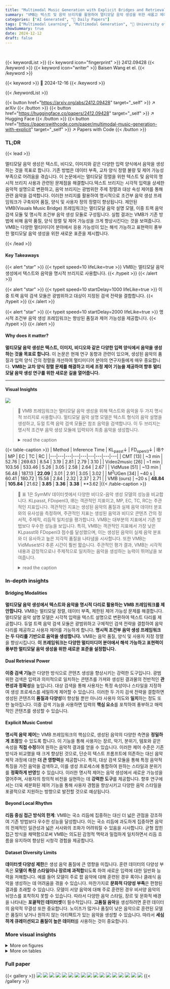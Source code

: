 ```yaml
---
title: "Multimodal Music Generation with Explicit Bridges and Retrieval Augmentation"
summary: "VMB는 텍스트 및 음악 브리지를 활용하여 멀티모달 음악 생성을 위한 새롭고 제어 가능한 프레임워크를 제시합니다."
categories: ["AI Generated", "🤗 Daily Papers"]
tags: ["Multimodal Learning", "Multimodal Generation", "🏢 University of Edinburgh",]
showSummary: true
date: 2024-12-12
draft: false
---
```


<br>

{{< keywordList >}}
{{< keyword icon="fingerprint" >}} 2412.09428 {{< /keyword >}}
{{< keyword icon="writer" >}} Baisen Wang et el. {{< /keyword >}}
 
{{< keyword >}} 🤗 2024-12-16 {{< /keyword >}}
 
{{< /keywordList >}}

{{< button href="https://arxiv.org/abs/2412.09428" target="_self" >}}
↗ arXiv
{{< /button >}}
{{< button href="https://huggingface.co/papers/2412.09428" target="_self" >}}
↗ Hugging Face
{{< /button >}}
{{< button href="https://paperswithcode.com/paper/multimodal-music-generation-with-explicit" target="_self" >}}
↗ Papers with Code
{{< /button >}}




### TL;DR


{{< lead >}}

멀티모달 음악 생성은 텍스트, 비디오, 이미지와 같은 다양한 입력 양식에서 음악을 생성하는 것을 목표로 합니다. 기존 방법은 데이터 부족, 교차 양식 정렬 불량 및 제어 가능성 부족으로 어려움을 겪습니다. 이 논문에서는 멀티모달 정렬을 위한 텍스트 및 음악의 명시적 브리지 사용과 관련된 문제점을 해결합니다.텍스트 브리지는 시각적 입력을 상세한 음악적 설명으로 변환하고, 음악 브리지는 광범위한 주제 정렬과 대상 속성 제어를 통해 관련 음악을 검색합니다. 이러한 브리지를 활용하여 명시적으로 조건부 음악 생성 프레임워크가 구축되어 품질, 양식 및 사용자 정의 정렬이 향상됩니다. 제안된 VMB(Visuals Music Bridge) 프레임워크는 멀티모달 음악 설명 모델, 이중 트랙 음악 검색 모듈 및 명시적 조건부 음악 생성 모듈로 구성됩니다. 실험 결과는 VMB가 기존 방법에 비해 음악 품질, 양식 정렬 및 제어 가능성을 크게 향상시킨다는 것을 보여줍니다. VMB는 다양한 멀티미디어 분야에서 응용 가능성이 있는 해석 가능하고 표현력이 풍부한 멀티모달 음악 생성을 위한 새로운 표준을 제시합니다.

{{< /lead >}}


#### Key Takeaways

{{< alert "star" >}}
{{< typeit speed=10 lifeLike=true >}} VMB는 멀티모달 음악 생성에서 텍스트와 음악을 명시적 브리지로 사용합니다. {{< /typeit >}}
{{< /alert >}}

{{< alert "star" >}}
{{< typeit speed=10 startDelay=1000 lifeLike=true >}} 이중 트랙 음악 검색 모듈은 광범위하고 대상이 지정된 검색 전략을 결합합니다. {{< /typeit >}}
{{< /alert >}}

{{< alert "star" >}}
{{< typeit speed=10 startDelay=2000 lifeLike=true >}} 명시적 조건부 음악 생성 프레임워크는 향상된 품질과 제어 가능성을 제공합니다. {{< /typeit >}}
{{< /alert >}}

#### Why does it matter?
**멀티모달 음악 생성은 텍스트, 이미지, 비디오와 같은 다양한 입력 양식에서 음악을 생성하는 것을 목표로 합니다.** 이 논문은 현재 연구 동향과 관련이 있으며, 생성된 음악의 품질과 입력 양식 간의 정렬을 개선하여 멀티미디어 분야의 연구자들에게 매우 중요합니다. **VMB는 교차 양식 정렬 문제를 해결하고 미세 조정 제어 기능을 제공하여 향후 멀티모달 음악 생성 연구를 위한 새로운 길을 열어줍니다.**

------
#### Visual Insights



![](https://arxiv.org/html/2412.09428/extracted/6065175/figs/framework.png)

> 🔼 VMB 프레임워크는 멀티모달 음악 생성을 위해 텍스트와 음악을 두 가지 명시적 브리지로 사용합니다. 멀티모달 음악 설명 모델은 텍스트 형식의 음악 설명을 생성하고, 듀얼 트랙 음악 검색 모듈은 참조 음악을 검색합니다. 이 두 브리지는 명시적 조건부 음악 생성 모듈에 입력되어 최종 음악을 생성합니다.
> <details>
> <summary>read the caption</summary>
> Figure 1: Overview of the VMB framework. We employ text and music as two explicit bridges for multimodal music generation. Text-form music description is obtained with the Multimodal Music Description model. Reference music is retrieved with the Dual-track Music Retrieval module. The two bridges are fed into the Explicitly Conditioned Music Generation module to generate output music.
> </details>





{{< table-caption >}}
| Method | Inference Time | KL<sub>passt</sub>↓ | FD<sub>openl3</sub>↓ | IB↑ | MP | EC | TC | RC |
|---|---|---|---|---|---|---|---|---| 
| CMT [13] | ~3 min | 52.76 | 269.63 | 8.54 | 3.19 | 2.81 | 2.79 | 3.10 |
| Video2music [26] | ~1 min | 103.56 | 533.46 | 5.26 | 3.05 | 2.58 | 2.64 | 2.67 |
| VidMuse [51] | ~13 min | 56.48 | 187.13 | **22.09** | 3.01 | 2.91 | 3.05 | 3.02 |
| M<sup>2</sup>UGen [34] | ~40 s | 60.41 | 180.72 | 15.58 | 2.84 | 2.32 | 2.37 | 2.71 |
| VMB (ours) | ~20 s | **48.84** | **105.84** | 21.62 | **3.85** | **3.36** | **3.38** | **3.62 |{{< /table-caption >}}

> 🔼 표 1은 SymMV 데이터셋에서 다양한 비디오-음악 생성 모델의 성능을 비교합니다. KLpasst, FDopenl3, IB는 객관적인 지표이고, MP, EC, TC, RC는 주관적인 지표입니다. 객관적인 지표는 생성된 음악의 품질과 실제 음악 데이터 분포와의 유사성을 측정하며, 주관적인 지표는 생성된 음악과 비디오 콘텐츠 간의 정서적, 주제적, 리듬적 일치성을 평가합니다. VMB는 대부분의 지표에서 기존 방법보다 우수한 성능을 보입니다. 특히, VMB는 객관적인 지표에서 가장 낮은 KLpasst와 FDopenl3 점수를 달성했으며, 이는 생성된 음악이 실제 음악 분포와 더 유사하고 높은 지각적 품질을 나타냄을 시사합니다. 또한 VMB는 VidMuse보다 추론 시간이 훨씬 짧습니다. 주관적인 평가 결과, VMB는 시각적 내용과 감정적으로나 주제적으로 일치하는 음악을 생성하는 능력이 뛰어남을 보여줍니다.
> <details>
> <summary>read the caption</summary>
> Table 1: Video-to-music generation performance on SymMV dataset. Up/down arrows indicate the desired direction for improvement.
> </details>





### In-depth insights


#### Bridging Modalities
**멀티모달 음악 생성에서 텍스트와 음악을 명시적 다리로 활용하는 VMB 프레임워크를 제안합니다.** VMB는 멀티모달 정렬, 데이터 부족, 제한된 제어 가능성 문제를 해결합니다. 멀티모달 음악 설명 모델은 시각적 입력을 텍스트 설명으로 변환하여 텍스트 다리를 제공합니다. 듀얼 트랙 음악 검색 모듈은 광범위하고 구체적인 검색 전략을 결합하여 음악 다리를 제공하고 사용자 제어를 가능하게 합니다. **명시적 조건부 음악 생성 프레임워크는 두 다리를 기반으로 음악을 생성합니다.** VMB는 음악 품질, 양식 및 사용자 지정 정렬을 향상시킵니다. **이 프레임워크는 다양한 멀티미디어 분야에서 해석 가능하고 표현력이 풍부한 멀티모달 음악 생성을 위한 새로운 표준을 설정합니다.**

#### Dual Retrieval Power
**이중 검색 기능**은 다양한 방식으로 콘텐츠 생성을 향상시키는 강력한 도구입니다. 광범위한 검색은 입력과 의미적으로 일치하는 콘텐츠를 가져와 생성된 결과물의 전반적인 **관련성과 정확성**을 높입니다. 대상 검색을 통해 사용자는 특정 속성이나 스타일을 지정하여 생성 프로세스를 세밀하게 제어할 수 있습니다. 이러한 두 가지 검색 전략을 결합하면 생성된 콘텐츠의 **품질과 다양성**이 향상될 뿐만 아니라 사용자 의도와 **일치**하는 정도 또한 높아집니다. 이중 검색 기능을 사용하면 입력의 **핵심 요소**를 포착하여 풍부하고 매력적인 콘텐츠를 생성할 수 있습니다.

#### Explicit Music Control
**명시적 음악 제어**는 VMB 프레임워크의 핵심으로, 생성된 음악의 다양한 측면을 **정밀하게 조정**할 수 있도록 합니다. 이 기능을 통해 사용자는 장르, 악기, 분위기, 템포와 같은 속성을 **직접 수정**하여 원하는 음악적 결과를 얻을 수 있습니다. 이러한 제어 수준은 기존 방식과 비교했을 때 크게 향상된 것으로, 단순히 텍스트 프롬프트에 의존하는 대신 음악 제작 과정에 대한 **더 큰 영향력**을 제공합니다. 특히, 대상 검색 모듈을 통해 특정 음악적 특징을 가진 음악을 검색하고, 이를 생성 프로세스에 통합하여 원하는 스타일과 분위기를 **정확하게 반영**할 수 있습니다. 이러한 명시적 제어는 음악 생성에서 새로운 가능성을 열어주며, 사용자의 창의적 비전을 실현하는 데 **강력한 도구**를 제공합니다. 향후 연구에서는 더욱 세분화된 제어 기능을 통해 사용자 경험을 향상시키고 다양한 음악 스타일을 포괄적으로 지원하는 방향으로 발전할 것으로 예상됩니다.

#### Beyond Local Rhythm
**리듬 중심 접근 방식의 한계**: VMB는 국소 리듬에 집중하는 대신 더 넓은 관점을 강조하여 기존 방법보다 우수한 성능을 달성합니다. 이는 국소 리듬에 과도하게 집중하면 음악의 전체적인 일관성과 넓은 서사와의 조화가 어려워질 수 있음을 시사합니다. 균형 잡힌 접근 방식을 채택함으로써 VMB는 의도된 감정적 맥락과 밀접하게 일치하면서 리듬 흐름을 유지하여 향상된 시청각 경험을 제공합니다.

#### Dataset Diversity Limits
**데이터셋 다양성 제한**은 생성 음악 품질에 큰 영향을 미칩니다. 훈련 데이터의 다양성 부족은 **모델이 특정 스타일이나 장르에 과적합**되도록 하여 새로운 입력에 대한 일반화 능력을 저해합니다. 예를 들어 모델이 주로 팝 음악에 대해 훈련된 경우 록이나 클래식 음악을 생성하는 데 어려움을 겪을 수 있습니다. 마찬가지로 **문화적 다양성 부족**은 편향된 결과를 초래할 수 있습니다. 모델이 서양 음악에 대해 주로 훈련된 경우 비서양 음악의 뉘앙스를 포착하지 못할 수 있습니다. 따라서 다양한 음악 스타일, 장르 및 문화적 배경을 나타내는 **포괄적인 데이터셋**이 필수적입니다. **고품질 음악**을 생성하려면 훈련 데이터의 음악적 무결성 또한 중요합니다. 노이즈가 많거나 품질이 낮은 음악으로 훈련된 모델은 품질이 낮거나 원하지 않는 아티팩트가 있는 음악을 생성할 수 있습니다. 따라서 **세심하게 큐레이션되고 품질이 높은 데이터**를 사용하는 것이 중요합니다.


### More visual insights

<details>
<summary>More on figures
</summary>


![](https://arxiv.org/html/2412.09428/extracted/6065175/figs/3.1.png)

> 🔼 다중 모드 음악 설명 모델(MMDM)의 파이프라인은 음악 비디오 수집으로 시작하여 CLAP 임베딩 유사성을 사용한 자동 태깅을 통해 오디오 주석을 개선합니다. 메타데이터와 주제 설명은 Llama 3.1 모델에 의해 합성되어 훈련 목표를 생성합니다. MMDM의 훈련은 LoRA 미세 조정을 활용하여 다중 모드 입력을 시각적 콘텐츠의 테마와 일치하는 대상 음악 설명으로 변환합니다.
> <details>
> <summary>read the caption</summary>
> Figure 2: Pipeline of the Multimodal Music Description Model (MMDM). This process starts with the collection of music videos, followed by automated tagging to refine audio annotations using CLAP embedding similarities. Metadata and thematic descriptions are synthesized by the Llama 3.1 model to create training targets. The training utilizes LoRA fine-tuning in the MMDM to transform multimodal inputs into targeted music descriptions that align with the visual content’s themes.
> </details>



![](https://arxiv.org/html/2412.09428/extracted/6065175/figs/3.2.png)

> 🔼 이 그림은 이중 트랙 음악 검색 및 명시적 조건부 음악 생성 프레임워크를 보여줍니다. 왼쪽 부분은 광범위 검색과 대상 검색 전략을 모두 활용하는 이중 트랙 음악 검색 프로세스를 보여주고, 오른쪽 부분은 선택한 음악 브리지, 텍스트 브리지, 노이즈 입력에서 임베딩을 통합하는 ControlFormer 블록을 통해 음악이 생성되는 명시적 조건부 음악 생성 경로를 보여줍니다.
> <details>
> <summary>read the caption</summary>
> Figure 3: Framework of Dual-track Music Retrieval and Explicitly Conditioned Music Generation. The left part illustrates the Dual-track Music Retrieval process, which leverages our multimodal dataset to perform both broad and targeted retrieval. The right part shows the Explicitly Conditioned Music Generation pathway, where music is generated through a ControlFormer block integrating embeddings from selected music bridge, text bridge, and noisy inputs.
> </details>



![](https://arxiv.org/html/2412.09428/extracted/6065175/figs/Distribution_of_PAM_Scores.png)

> 🔼 이 표는 비디오-투-텍스트 생성 성능을 보여줍니다. GPT-4V, InternVL, MMDM 세 가지 모델의 성능을 비교하고 있습니다. CLAP 점수를 기준으로 평가했을 때, MMDM이 가장 높은 점수를 기록했습니다. 이는 MMDM이 비디오에서 음악 설명을 생성하는 데 가장 효과적임을 나타냅니다.
> <details>
> <summary>read the caption</summary>
> Table 4: Video-to-Description Generation Performance.
> </details>



![](https://arxiv.org/html/2412.09428/extracted/6065175/figs/dataset_distributions.png)

> 🔼 이 표는 VMB 모델의 속성 제어 기능에 대한 평가 결과를 보여줍니다. 악기, 장르, 분위기와 같은 다양한 음악 속성을 변경하면서 생성된 음악의 변화를 CLAPScore의 평균 변화량(Δ)으로 측정했습니다. 표에서 Instrument는 악기 변경에 따른 CLAPScore의 평균 변화량이 가장 큰 것을 보여주는데, 이는 CLAP이 악기 특징에 민감하기 때문일 가능성이 높습니다. Genre와 Mood의 변화량은 상대적으로 작지만, VMB가 장르와 분위기를 조절할 수 있다는 것을 보여줍니다. 이러한 결과는 VMB가 다양한 입력에 적응하고 음악적 속성을 효과적으로 조절할 수 있음을 보여줍니다.
> <details>
> <summary>read the caption</summary>
> Table 5: Attribute control effectiveness measured by average change (ΔΔ\Deltaroman_Δ) in CLAPScore.
> </details>



![](https://arxiv.org/html/2412.09428/extracted/6065175/figs/dataset_distributions2.png)

> 🔼 훈련 데이터셋에 있는 원시 오디오의 PAM 점수 분포를 히스토그램으로 보여줍니다. 대부분의 PAM 점수가 0.8에서 1.0 사이에 집중되어 있어 데이터셋의 전반적인 품질이 높음을 나타냅니다.
> <details>
> <summary>read the caption</summary>
> Figure 4: Distribution of PAM Scores across the raw training dataset.
> </details>



![](https://arxiv.org/html/2412.09428/extracted/6065175/figs/mood_distribution.png)

> 🔼 훈련 데이터셋에 있는 음악 길이 분포를 히스토그램으로 보여줍니다. 대부분의 음악 길이가 100초에서 200초 사이에 집중되어 있음을 알 수 있습니다.
> <details>
> <summary>read the caption</summary>
> Figure 5: Histogram of music duration in the training dataset.
> </details>



![](https://arxiv.org/html/2412.09428/extracted/6065175/figs/genre_distribution.png)

> 🔼 훈련 데이터셋에 있는 텍스트 단어 수의 히스토그램입니다. 텍스트 설명의 길이 분포를 보여주며, 대부분의 텍스트가 중간 범위에 속하는 것을 알 수 있습니다.
> <details>
> <summary>read the caption</summary>
> Figure 6: Histogram of text word counts in the training dataset.
> </details>



![](https://arxiv.org/html/2412.09428/extracted/6065175/figs/instrument_distribution.png)

> 🔼 이 히스토그램은 검색 데이터셋에 있는 다양한 무드 태그의 분포를 보여줍니다. fun, energetic, romantic, emotional, holiday, positive, dream, calm, dark 등 다양한 무드 카테고리의 빈도를 보여주며, 데이터셋에 포함된 감정적 다양성을 보여줍니다. 이 다양한 무드 데이터는 다양한 감정을 표현하는 음악 생성 모델을 훈련하는 데 사용됩니다.
> <details>
> <summary>read the caption</summary>
> Figure 7: Distribution of mood tags across the retrieval dataset. This histogram shows the frequency of various mood categories, illustrating the emotional diversity captured in our data.
> </details>



![](https://arxiv.org/html/2412.09428/extracted/6065175/figs/bpm_distribution.png)

> 🔼 이 막대 그래프는 검색 데이터셋에 포함된 다양한 음악 장르의 분포를 보여줍니다. 팝, 힙합 및 랩, 포크 및 컨트리, 라틴 음악, 일렉트로닉 음악 등 다양한 장르가 포함되어 있음을 알 수 있습니다. 이 다양성은 데이터셋이 장르별 검색 작업에 폭넓게 적용될 수 있음을 시사합니다. 즉, 특정 장르의 음악을 검색하고 생성하는 데 유용하게 활용될 수 있습니다.
> <details>
> <summary>read the caption</summary>
> Figure 8: Genre distribution within the retrieval dataset. This bar graph reflects the variety of music genres represented, indicating the dataset’s broad applicability for genre-specific retrieval tasks.
> </details>



![](https://arxiv.org/html/2412.09428/extracted/6065175/figs/hist_audio_duration.png)

> 🔼 이 히스토그램은 검색 데이터셋에 있는 악기 태그의 범위를 보여줍니다. 데이터셋이 다양한 악기를 포괄적으로 포함하고 있음을 보여줍니다. 데이터셋에는 현악기, 건반악기, 관악기, 타악기, 기타 등 다양한 악기들이 포함됩니다. 이러한 다양성은 VMB 프레임워크의 검색 기능을 통해 다양한 장르와 스타일의 음악 생성을 가능하게 합니다.
> <details>
> <summary>read the caption</summary>
> Figure 9: Histogram of instrument tags in our retrieval dataset. This figure shows the range of musical instruments represented, underscoring the dataset’s comprehensive coverage of instrumental music.
> </details>



![](https://arxiv.org/html/2412.09428/extracted/6065175/figs/hist_text_word_count.png)

> 🔼 이 그래프는 검색 데이터셋에 있는 BPM(Beats Per Minute, 분당 박자 수)의 분포를 보여주는 밀도 곡선입니다. 곡의 템포 범위가 얼마나 다양한지 보여줍니다. 즉, 데이터셋에 다양한 템포의 음악이 포함되어 있음을 나타냅니다.
> <details>
> <summary>read the caption</summary>
> Figure 10: Density curve of BPM across the retrieval dataset. This plot illustrates the distribution of Beats Per Minute, showcasing the tempo range covered in our collection.
> </details>



![](https://arxiv.org/html/2412.09428/extracted/6065175/figs/hist_lexical_diversity.png)

> 🔼 이 히스토그램은 검색 데이터 세트에 있는 오디오 길이 분포를 보여주며, 데이터 세트에 있는 노래 길이 분포를 나타냅니다. 대부분의 오디오 파일 길이는 특정 범위 내에 집중되어 있어 데이터 세트 전체에서 일관된 길이를 나타냅니다.
> <details>
> <summary>read the caption</summary>
> Figure 11: Histogram of audio durations in retrieval dataset. This shows the distribution of song lengths in the dataset.
> </details>



![](https://arxiv.org/html/2412.09428/extracted/6065175/figs/survey.jpg)

> 🔼 이 히스토그램은 검색 데이터셋에 있는 텍스트 단어 수의 분포를 보여줍니다. 대부분의 텍스트는 중간 범위에 속하며, 다양한 텍스트 길이를 나타냅니다. 이는 연관된 텍스트 데이터의 단어 수 분포를 나타냅니다.
> <details>
> <summary>read the caption</summary>
> Figure 12: Histogram of text word counts in retrieval dataset. This represents the distribution of word counts in the associated text data.
> </details>



</details>




<details>
<summary>More on tables
</summary>


{{< table-caption >}}
| Method | KL<sub>passt</sub>↓ | FD<sub>openl3</sub>↓ | CLAPScore↑ | IB↑ | MP | TMA | 
|---|---|---|---|---|---|---| 
| Stable Audio Open [17] | 42.89 | 183.09 | **40.92** | 24.67 | 3.41 | **3.52** | 
| MusicGen [8] | 46.89 | 181.59 | 33.95 | 22.46 | 3.11 | 3.35 | 
| AudioLDM [33] | 99.85 | 293.86 | 17.61 | 20.01 | 2.34 | 2.71 | 
| M<sup>2</sup>UGen [34] | 49.03 | 188.84 | 28.76 | 16.70 | 3.19 | 3.27 | 
| VMB (ours) | **37.43** | **132.16** | 39.66 | **29.36** | **3.78** | 3.48 |{{< /table-caption >}}
> 🔼 텍스트-음악 생성 모델들의 SongDescriber 데이터셋에서의 성능을 객관적 지표와 주관적 지표로 평가한 결과를 보여주는 표입니다. 객관적 지표에는 생성된 음악의 실제 음악 분포와의 유사성을 측정하는 KLpasst, 생성된 음악의 지각적 음질을 평가하는 FDopenl3, 생성된 음악 설명과 비디오 콘텐츠 간의 정렬을 측정하는 CLAPScore, 비디오 또는 이미지와 생성된 음악 간의 교차 모달 의미 정렬을 측정하는 IB가 포함됩니다. 주관적 지표에는 음악적 즐거움(MP)과 텍스트-음악 정렬(TMA)이 포함됩니다. 표에서 VMB는 대부분의 지표에서 다른 모델보다 우수한 성능을 보입니다.
> <details>
> <summary>read the caption</summary>
> Table 2: Text-to-music generation performance on SongDescriber dataset.
> </details>

{{< table-caption >}}
| Method | KL<sub>*passt*</sub>↓ | FD<sub>*openl3*</sub>↓ | IB↑ |
|---|---|---|---| 
| CoDi [50] | 216.48 | 251.52 | 9.60 |
| M<sup>2</sup>UGen [34] | 128.33 | 247.42 | 2.28 |
| VMB (ours) | **105.60** | **119.76** | **11.88** |{{< /table-caption >}}
> 🔼 MUImage 데이터셋에서 이미지를 음악으로 변환하는 생성 성능을 객관적인 지표로 측정한 결과입니다. KLpasst, FDopenl3는 생성된 음악과 실제 음악 데이터 분포의 유사성 및 지각적 음질을 평가하고, IB(Inception-Based Score)는 이미지와 생성된 음악 간의 의미적 연관성을 측정합니다. 표에서 VMB는 다른 모델들에 비해 KLpasst와 FDopenl3 점수가 낮고 IB 점수가 높아, 실제 음악 분포와 유사하고 이미지 내용을 잘 반영한 고품질 음악을 생성함을 보여줍니다.
> <details>
> <summary>read the caption</summary>
> Table 3: Image-to-music generation performance on MUImage dataset.
> </details>

{{< table-caption >}}
| Model | CLAPScore | 
|---|---| 
| GPT-4V [41] | 44.41 | 
| InternVL [6] | 44.21 | 
| MMDM | 50.88 |{{< /table-caption >}}
> 🔼 이 표는 SymMV 데이터셋을 사용한 비디오-투-뮤직 생성 작업에서 모델 구성 요소의 ablation study 결과를 보여줍니다. BR은 광범위 검색을, TR은 타겟 검색을 나타냅니다. 두 검색 전략을 모두 사용했을 때 모든 지표에서 최고의 성능을 보이는 것을 알 수 있습니다. 특히, 두 전략의 조합은 KL 발산과 FDopenl3 점수가 가장 낮아 주제 정렬 및 지각 품질이 향상되었음을 나타냅니다. BR은 입력 콘텐츠와의 정렬을 개선하는 반면 TR은 더 높은 IB 점수에서 반영된 것처럼 창의성을 향상시킵니다. 이러한 결과는 비디오-투-뮤직 작업에서 고품질의 관련성 있고 창의적인 음악을 생성하기 위해 BR과 TR이 모두 중요하다는 것을 보여줍니다. ablation study 결과는 BR과 TR이 상호 보완적인 역할을 하여 음악 생성을 개선함을 강조합니다.
> <details>
> <summary>read the caption</summary>
> Table 6: Ablation of model components on video-to-music generation with SymMV dataset. BR, TR represent broad retrieval and target retrieval respectively.
> </details>

{{< table-caption >}}
| Attribute | Change (Δ) |
|---|---| 
| Instrument | +11.46 |
| Genre | +3.03 |
| Mood | +4.14 |{{< /table-caption >}}
> 🔼 이 표는 다양한 템포 조건(빠름, 중간, 느림)에서 생성된 음악의 평균 BPM(Beats Per Minute)을 보여줍니다. 이를 통해 VMB 모델이 음악 생성 시 템포 제어 기능이 어느 정도 효과적인지 평가할 수 있습니다.
> <details>
> <summary>read the caption</summary>
> Table 7: Average BPM of music generated under varying tempo conditions.
> </details>

{{< table-caption >}}
| BR | TR | KL<sub>*passt*</sub>↓ | FD<sub>*openl3*</sub>↓ | IB↑ |
|---|---|---|---|---| 
| ✓ | ✓ | **75.29** | **177.27** | **24.70** |
| ✓ | × | 91.89 | 199.74 | 20.73 |
| × | ✓ | 91.07 | 387.14 | 20.51 |
| × | × | 96.42 | 360.29 | 14.67 |{{< /table-caption >}}
> 🔼 이 표는 다양한 이미지에 대한 음악 설명 생성 샘플을 보여줍니다. 각 이미지에는 GPT-4 평가 점수, 이유, 감정 매칭, 장면 연관성 및 결론과 함께 설명이 제공됩니다. 이 표는 모델의 시각적 입력을 음악적 설명으로 변환하는 능력을 보여주는 데 사용됩니다. 시각적-설명 생성 작업은 멀티모달 음악 생성 시스템의 핵심 구성 요소입니다.
> <details>
> <summary>read the caption</summary>
> Table 8: Samples of visual-to-description generation.
> </details>

</details>




### Full paper

{{< gallery >}}
<img src="paper_images/1.png" class="grid-w50 md:grid-w33 xl:grid-w25" />
<img src="paper_images/2.png" class="grid-w50 md:grid-w33 xl:grid-w25" />
<img src="paper_images/3.png" class="grid-w50 md:grid-w33 xl:grid-w25" />
<img src="paper_images/4.png" class="grid-w50 md:grid-w33 xl:grid-w25" />
<img src="paper_images/5.png" class="grid-w50 md:grid-w33 xl:grid-w25" />
<img src="paper_images/6.png" class="grid-w50 md:grid-w33 xl:grid-w25" />
<img src="paper_images/7.png" class="grid-w50 md:grid-w33 xl:grid-w25" />
<img src="paper_images/8.png" class="grid-w50 md:grid-w33 xl:grid-w25" />
<img src="paper_images/9.png" class="grid-w50 md:grid-w33 xl:grid-w25" />
<img src="paper_images/10.png" class="grid-w50 md:grid-w33 xl:grid-w25" />
<img src="paper_images/11.png" class="grid-w50 md:grid-w33 xl:grid-w25" />
<img src="paper_images/12.png" class="grid-w50 md:grid-w33 xl:grid-w25" />
<img src="paper_images/13.png" class="grid-w50 md:grid-w33 xl:grid-w25" />
<img src="paper_images/14.png" class="grid-w50 md:grid-w33 xl:grid-w25" />
<img src="paper_images/15.png" class="grid-w50 md:grid-w33 xl:grid-w25" />
<img src="paper_images/16.png" class="grid-w50 md:grid-w33 xl:grid-w25" />
<img src="paper_images/17.png" class="grid-w50 md:grid-w33 xl:grid-w25" />
{{< /gallery >}}